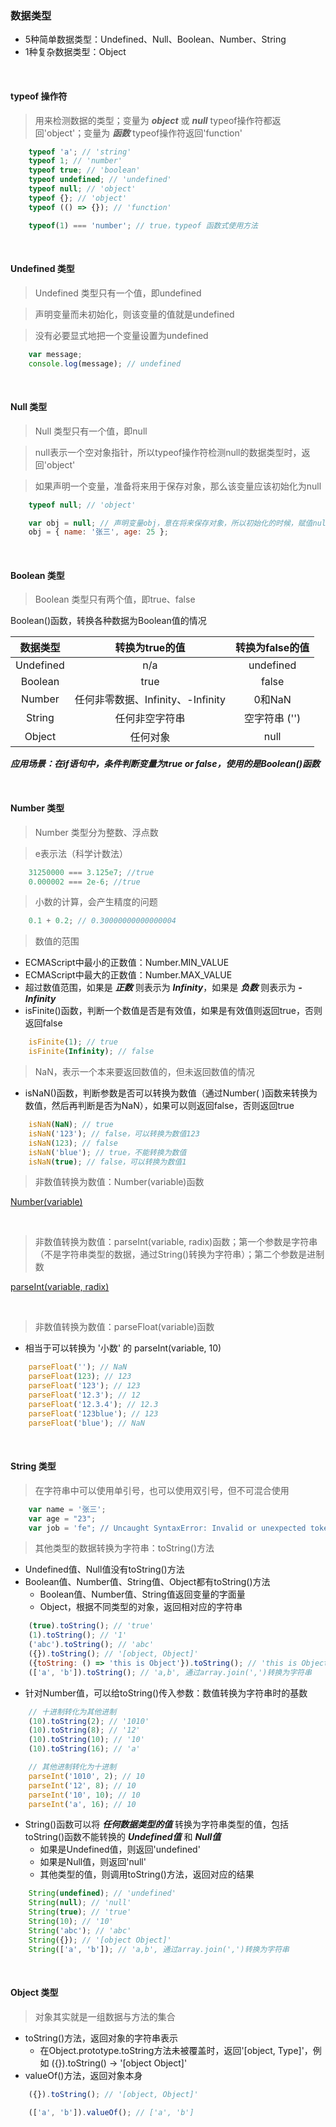 ### 数据类型

- 5种简单数据类型：Undefined、Null、Boolean、Number、String
- 1种复杂数据类型：Object

<br>

#### typeof 操作符
> 用来检测数据的类型；变量为 ***object*** 或 ***null*** typeof操作符都返回'object'；变量为 ***函数*** typeof操作符返回'function'
```javascript
    typeof 'a'; // 'string'
    typeof 1; // 'number'
    typeof true; // 'boolean'
    typeof undefined; // 'undefined'
    typeof null; // 'object'
    typeof {}; // 'object'
    typeof (() => {}); // 'function'

    typeof(1) === 'number'; // true，typeof 函数式使用方法
```

<br>

#### Undefined 类型

> Undefined 类型只有一个值，即undefined

> 声明变量而未初始化，则该变量的值就是undefined

> 没有必要显式地把一个变量设置为undefined
```javascript
    var message;
    console.log(message); // undefined
```

<br>

#### Null 类型

> Null 类型只有一个值，即null

> null表示一个空对象指针，所以typeof操作符检测null的数据类型时，返回'object'

> 如果声明一个变量，准备将来用于保存对象，那么该变量应该初始化为null
```javascript
    typeof null; // 'object'

    var obj = null; // 声明变量obj，意在将来保存对象，所以初始化的时候，赋值null，以便与undefined区分开
    obj = { name: '张三', age: 25 };
```

<br>

#### Boolean 类型

> Boolean 类型只有两个值，即true、false

Boolean()函数，转换各种数据为Boolean值的情况

数据类型   | 转换为true的值                   | 转换为false的值
   :-:    |              :-:                |      :-:
Undefined | n/a                             | undefined
Boolean   | true                            | false
Number    | 任何非零数据、Infinity、-Infinity | 0和NaN
String    | 任何非空字符串                    | 空字符串 ('')
Object    | 任何对象                         | null

***应用场景：在if语句中，条件判断变量为true or false，使用的是Boolean()函数***

<br>

#### Number 类型

> Number 类型分为整数、浮点数

> e表示法（科学计数法）
```javascript
    31250000 === 3.125e7; //true
    0.000002 === 2e-6; //true
```

> 小数的计算，会产生精度的问题
```javascript
    0.1 + 0.2; // 0.30000000000000004
```

> 数值的范围
- ECMAScript中最小的正数值：Number.MIN_VALUE
- ECMAScript中最大的正数值：Number.MAX_VALUE
- 超过数值范围，如果是 ***正数*** 则表示为 ***Infinity***，如果是 ***负数*** 则表示为 ***-Infinity***
- isFinite()函数，判断一个数值是否是有效值，如果是有效值则返回true，否则返回false
```javascript
    isFinite(1); // true
    isFinite(Infinity); // false
```

> NaN，表示一个本来要返回数值的，但未返回数值的情况
- isNaN()函数，判断参数是否可以转换为数值（通过Number( )函数来转换为数值，然后再判断是否为NaN），如果可以则返回false，否则返回true
```javascript
    isNaN(NaN); // true
    isNaN('123'); // false，可以转换为数值123
    isNaN(123); // false
    isNaN('blue'); // true，不能转换为数值
    isNaN(true); // false，可以转换为数值1
```

> 非数值转换为数值：Number(variable)函数

[Number(variable)](./3.dataType_Number(variable).md "Number(variable)")

<br>

> 非数值转换为数值：parseInt(variable, radix)函数；第一个参数是字符串（不是字符串类型的数据，通过String()转换为字符串）；第二个参数是进制数

[parseInt(variable, radix)](./3.dataType_parseInt(variable,radix).md "parseInt(variable, radix)")

<br>

> 非数值转换为数值：parseFloat(variable)函数
- 相当于可以转换为 '小数' 的 parseInt(variable, 10)
```javascript
    parseFloat(''); // NaN
    parseFloat(123); // 123
    parseFloat('123'); // 123
    parseFloat('12.3'); // 12
    parseFloat('12.3.4'); // 12.3
    parseFloat('123blue'); // 123
    parseFloat('blue'); // NaN
```

<br>

#### String 类型
> 在字符串中可以使用单引号，也可以使用双引号，但不可混合使用
```javascript
    var name = '张三';
    var age = "23";
    var job = 'fe"; // Uncaught SyntaxError: Invalid or unexpected token
```

> 其他类型的数据转换为字符串：toString()方法
- Undefined值、Null值没有toString()方法
- Boolean值、Number值、String值、Object都有toString()方法
    - Boolean值、Number值、String值返回变量的字面量
    - Object，根据不同类型的对象，返回相对应的字符串
```javascript
    (true).toString(); // 'true'
    (1).toString(); // '1'
    ('abc').toString(); // 'abc'
    ({}).toString(); // '[object, Object]'
    ({toString: () => 'this is Object'}).toString(); // 'this is Object'
    (['a', 'b']).toString(); // 'a,b', 通过array.join(',')转换为字符串
```
- 针对Number值，可以给toString()传入参数：数值转换为字符串时的基数
```javascript
    // 十进制转化为其他进制
    (10).toString(2); // '1010'
    (10).toString(8); // '12'
    (10).toString(10); // '10'
    (10).toString(16); // 'a'

    // 其他进制转化为十进制
    parseInt('1010', 2); // 10
    parseInt('12', 8); // 10
    parseInt('10', 10); // 10
    parseInt('a', 16); // 10
```
- String()函数可以将 ***任何数据类型的值*** 转换为字符串类型的值，包括toString()函数不能转换的 ***Undefined值*** 和 ***Null值***
    - 如果是Undefined值，则返回'undefined'
    - 如果是Null值，则返回'null'
    - 其他类型的值，则调用toString()方法，返回对应的结果
```javascript
    String(undefined); // 'undefined'
    String(null); // 'null'
    String(true); // 'true'
    String(10); // '10'
    String('abc'); // 'abc'
    String({}); // '[object Object]'
    String(['a', 'b']); // 'a,b', 通过array.join(',')转换为字符串
```

<br>

#### Object 类型
> 对象其实就是一组数据与方法的集合
- toString()方法，返回对象的字符串表示
    - 在Object.prototype.toString方法未被覆盖时，返回'[object, Type]'，例如 ({}).toString() -> '[object Object]'
- valueOf()方法，返回对象本身
```javascript
    ({}).toString(); // '[object, Object]'

    (['a', 'b']).valueOf(); // ['a', 'b']
```
